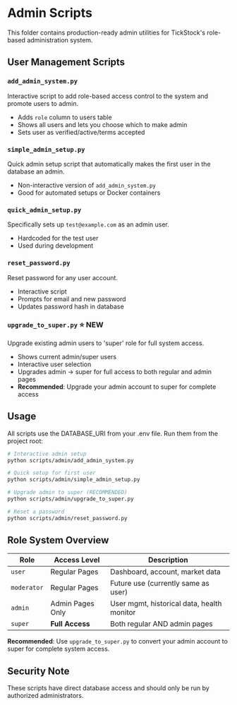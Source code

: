 # Admin Scripts

This folder contains production-ready admin utilities for TickStock's role-based administration system.

## User Management Scripts

### `add_admin_system.py`
Interactive script to add role-based access control to the system and promote users to admin.
- Adds `role` column to users table
- Shows all users and lets you choose which to make admin
- Sets user as verified/active/terms accepted

### `simple_admin_setup.py` 
Quick admin setup script that automatically makes the first user in the database an admin.
- Non-interactive version of `add_admin_system.py`
- Good for automated setups or Docker containers

### `quick_admin_setup.py`
Specifically sets up `test@example.com` as an admin user.
- Hardcoded for the test user
- Used during development

### `reset_password.py`
Reset password for any user account.
- Interactive script
- Prompts for email and new password
- Updates password hash in database

### `upgrade_to_super.py` ⭐ **NEW**
Upgrade existing admin users to 'super' role for full system access.
- Shows current admin/super users
- Interactive user selection
- Upgrades admin → super for full access to both regular and admin pages
- **Recommended**: Upgrade your admin account to super for complete access

## Usage

All scripts use the DATABASE_URI from your .env file. Run them from the project root:

```bash
# Interactive admin setup
python scripts/admin/add_admin_system.py

# Quick setup for first user  
python scripts/admin/simple_admin_setup.py

# Upgrade admin to super (RECOMMENDED)
python scripts/admin/upgrade_to_super.py

# Reset a password
python scripts/admin/reset_password.py
```

## Role System Overview

| Role | Access Level | Description |
|------|-------------|-------------|
| `user` | Regular Pages | Dashboard, account, market data |
| `moderator` | Regular Pages | Future use (currently same as user) |
| `admin` | Admin Pages Only | User mgmt, historical data, health monitor |
| `super` | **Full Access** | Both regular AND admin pages |

**Recommended**: Use `upgrade_to_super.py` to convert your admin account to super for complete system access.

## Security Note

These scripts have direct database access and should only be run by authorized administrators.